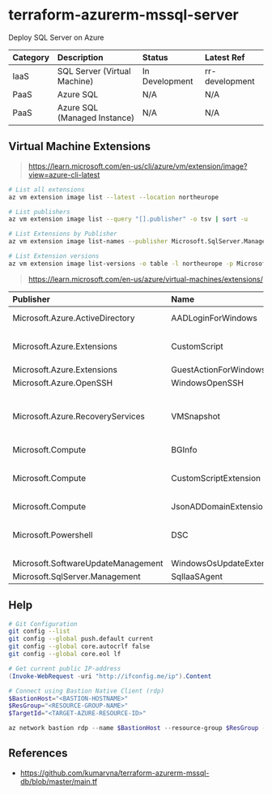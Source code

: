 # terraform-azurerm-mssql-server

Deploy SQL Server on Azure

| Category | Description                  | Status         | Latest Ref     | 
| :--      | :--                          | :--            | :--            |
| IaaS     | SQL Server (Virtual Machine) | In Development | rr-development |
| PaaS     | Azure SQL                    | N/A            | N/A            |
| PaaS     | Azure SQL (Managed Instance) | N/A            | N/A            |


## Virtual Machine Extensions

> https://learn.microsoft.com/en-us/cli/azure/vm/extension/image?view=azure-cli-latest

```bash
# List all extensions
az vm extension image list --latest --location northeurope

# List publishers
az vm extension image list --query "[].publisher" -o tsv | sort -u

# List Extensions by Publisher
az vm extension image list-names --publisher Microsoft.SqlServer.Management --location northeurope --output table

# List Extension versions
az vm extension image list-versions -o table -l northeurope -p Microsoft.Azure.Extensions -n CustomScript
```

> https://learn.microsoft.com/en-us/azure/virtual-machines/extensions/

| Publisher                          | Name                     | Description |
| :--                                | :--                      | :--         |
| Microsoft.Azure.ActiveDirectory    | AADLoginForWindows       | Configure Windows VM for Azure AD based login.|
| Microsoft.Azure.Extensions         | CustomScript             | Automatically launch and execute VM customization tasks post configuration. |
| Microsoft.Azure.Extensions         | GuestActionForWindows    | N/A         |
| Microsoft.Azure.OpenSSH            | WindowsOpenSSH           | Install and enable OpenSSH. |
| Microsoft.Azure.RecoveryServices   | VMSnapshot               | https://learn.microsoft.com/en-us/azure/virtual-machines/extensions/backup-azure-sql-server-running-azure-vm |
| Microsoft.Compute                  | BGInfo                   | N/A         |
| Microsoft.Compute                  | CustomScriptExtension    | https://learn.microsoft.com/en-us/azure/virtual-machines/extensions/custom-script-windows |
| Microsoft.Compute                  | JsonADDomainExtension    | N/A         |
| Microsoft.Powershell               | DSC                      | https://learn.microsoft.com/en-us/azure/virtual-machines/extensions/dsc-overview |
| Microsoft.SoftwareUpdateManagement | WindowsOsUpdateExtension | N/A         |
| Microsoft.SqlServer.Management     | SqlIaaSAgent             | N/A         |

## Help

```bash
# Git Configuration
git config --list
git config --global push.default current
git config --global core.autocrlf false
git config --global core.eol lf
```

```powershell
# Get current public IP-address
(Invoke-WebRequest -uri "http://ifconfig.me/ip").Content
```

```powershell
# Connect using Bastion Native Client (rdp)
$BastionHost="<BASTION-HOSTNAME>"
$ResGroup="<RESOURCE-GROUP-NAME>"
$TargetId="<TARGET-AZURE-RESOURCE-ID>"

az network bastion rdp --name $BastionHost --resource-group $ResGroup --target-resource-id $TargetId
```
## References

* https://github.com/kumarvna/terraform-azurerm-mssql-db/blob/master/main.tf
